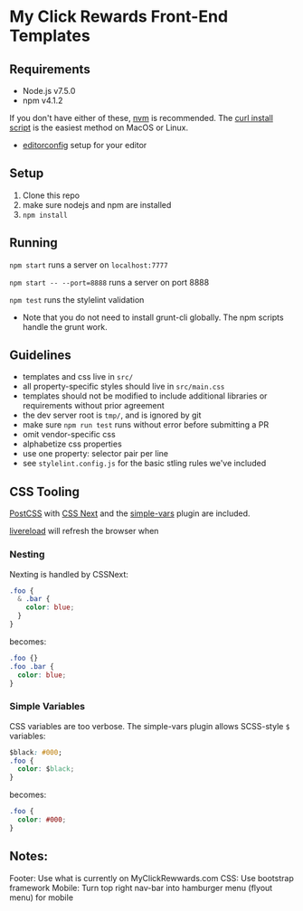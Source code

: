 My Click Rewards Front-End Templates
====================================

## Requirements 

* Node.js v7.5.0
* npm v4.1.2

If you don't have either of these, [nvm](https://github.com/creationix/nvm)
is recommended. The [curl install
script](https://github.com/creationix/nvm#install-script) is the easiest method
on MacOS or Linux.

* [editorconfig](http://editorconfig.org/) setup for your editor

## Setup

1. Clone this repo
2. make sure nodejs and npm are installed
3. `npm install`

## Running

`npm start`
runs a server on `localhost:7777`

`npm start -- --port=8888`
runs a server on port 8888

`npm test`
runs the stylelint validation

* Note that you do not need to install grunt-cli globally. The npm scripts
    handle the grunt work.

## Guidelines
* templates and css live in `src/`
* all property-specific styles should live in `src/main.css`
* templates should not be modified to include additional libraries or requirements without prior agreement
* the dev server root is `tmp/`, and is ignored by git
* make sure `npm run test` runs without error before submitting a PR
* omit vendor-specific css
* alphabetize css properties
* use one property: selector pair per line
* see `stylelint.config.js` for the basic stling rules we've included

## CSS Tooling

[PostCSS](http://postcss.org/) with [CSS Next](http://cssnext.io/) and the [simple-vars](https://github.com/postcss/postcss-simple-vars) plugin
are included.

[livereload](https://chrome.google.com/webstore/detail/livereload/jnihajbhpnppcggbcgedagnkighmdlei?hl=en-US)
will refresh the browser when 
### Nesting

Nexting is handled by CSSNext:
```css
.foo {
  & .bar {
    color: blue;
  }
}
```

becomes:

```css
.foo {}
.foo .bar {
  color: blue;
}
```

### Simple Variables

CSS variables are too verbose. The simple-vars plugin allows SCSS-style `$`
variables:

```css
$black: #000;
.foo {
  color: $black;
}
```

becomes:

```css
.foo {
  color: #000;
}
```

## Notes:

Footer: Use what is currently on MyClickRewwards.com
CSS: Use bootstrap framework
Mobile: Turn top right nav-bar into hamburger menu (flyout menu) for mobile
